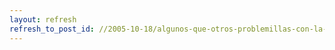 ```yaml
---
layout: refresh
refresh_to_post_id: //2005-10-18/algunos-que-otros-problemillas-con-la-web-de-cisco
---
```

